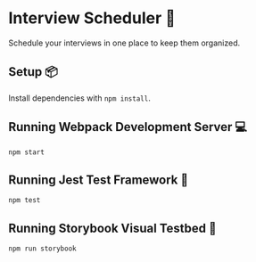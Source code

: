 # Interview Scheduler :date:

Schedule your interviews in one place to keep them organized.

## Setup :package:

Install dependencies with `npm install`.

## Running Webpack Development Server :computer:

```sh
npm start
```

## Running Jest Test Framework :flags:

```sh
npm test
```

## Running Storybook Visual Testbed :blue_book:

```sh
npm run storybook
```
